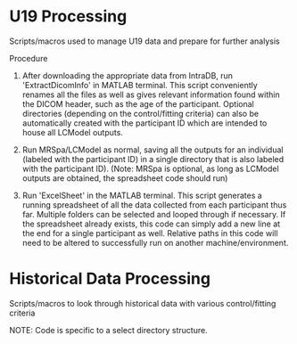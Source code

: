 # U19 Processing

Scripts/macros used to manage U19 data and prepare for further analysis 

Procedure

1. After downloading the appropriate data from IntraDB, run 'ExtractDicomInfo' in MATLAB terminal. This script conveniently renames all the files as well as gives relevant information found within the DICOM header, such as the age of the participant. Optional directories (depending on the control/fitting criteria) can also be automatically created with the participant ID which are intended to house all LCModel outputs. 

2. Run MRSpa/LCModel as normal, saving all the outputs for an individual (labeled with the participant ID) in a single directory that is also labeled with the participant ID). (Note: MRSpa is optional, as long as LCModel outputs are obtained, the spreadsheet code should run)

3. Run 'ExcelSheet' in the MATLAB terminal. This script generates a running spreadsheet of all the data collected from each participant thus far. Multiple folders can be selected and looped through if necessary. If the spreadsheet already exists, this code can simply add a new line at the end for a single participant as well. Relative paths in this code will need to be altered to successfully run on another machine/environment.  

# Historical Data Processing 

Scripts/macros to look through historical data with various control/fitting criteria 

NOTE: Code is specific to a select directory structure. 



